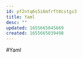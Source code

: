 ```yaml
---
id: pf2ntq6s5i6mfrft0cstgs3
title: Yaml
desc: ""
updated: 1655665045669
created: 1655665039498
---
```


#Yaml

